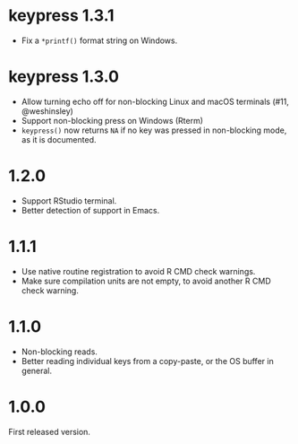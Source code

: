 # keypress 1.3.1

- Fix a `*printf()` format string on Windows.

# keypress 1.3.0

- Allow turning echo off for non-blocking Linux and macOS terminals
  (#11, @weshinsley)
- Support non-blocking press on Windows (Rterm)
- `keypress()` now returns `NA` if no key was pressed in non-blocking mode,
  as it is documented.

# 1.2.0

- Support RStudio terminal.
- Better detection of support in Emacs.

# 1.1.1

- Use native routine registration to avoid R CMD check warnings.
- Make sure compilation units are not empty, to avoid another R CMD check
  warning.

# 1.1.0

- Non-blocking reads.
- Better reading individual keys from a copy-paste, or the OS buffer
  in general.

# 1.0.0

First released version.
